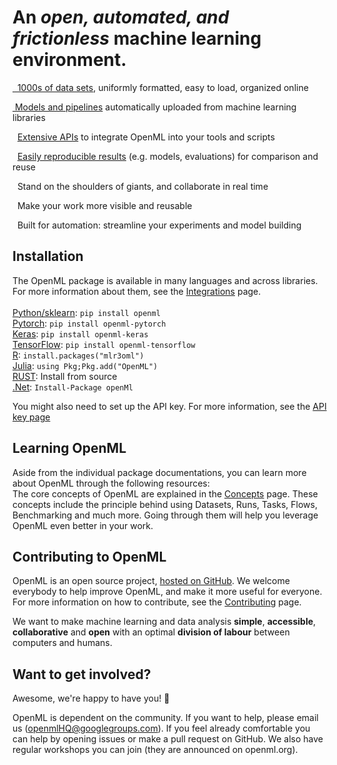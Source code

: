 <link rel="stylesheet" href="https://cdnjs.cloudflare.com/ajax/libs/font-awesome/6.2.1/css/all.min.css">

<h1>An <i>open, automated, and frictionless</i> machine learning environment.</h1>

<p><i class="fa fa-layer-group fa-fw fa-lg"></i><a href="https://www.openml.org/search?type=data" target="_blank">&nbsp; 1000s of data sets</a>, uniformly formatted, easy to load, organized online</p>
<p><i class="fa fa-rocket fa-fw fa-lg"></i> <a href="https://www.openml.org/search?type=flow" target="_blank">&nbsp;Models and pipelines</a> automatically uploaded from machine learning libraries</p>
<p><i class="fa fa-code fa-fw fa-lg"></i>&nbsp; <a href="https://www.openml.org/apis">Extensive APIs</a> to integrate OpenML into your tools and scripts</p>
<p><i class="fa fa-flask fa-fw fa-lg"></i>&nbsp; <a href="https://www.openml.org/search?type=run" target="_blank"> Easily reproducible results</a> (e.g. models, evaluations) for comparison and reuse</p>
<p><i class="fa fa-users fa-fw fa-lg"></i>&nbsp; Stand on the shoulders of giants, and collaborate in real time</p>
<p><i class="fa fa-graduation-cap fa-fw fa-lg"></i>&nbsp; Make your work more visible and reusable</p>
<p><i class="fa fa-bolt fa-fw fa-lg"></i>&nbsp; Built for automation: streamline your experiments and model building</p>

## Installation

The OpenML package is available in many languages and across libraries. For more information about them, see the [Integrations](./integrations/index.md) page.<br><br>
[Python/sklearn](https://github.com/openml/openml-python): `pip install openml`<br>
</t> [Pytorch](https://github.com/openml/openml-pytorch): `pip install openml-pytorch`<br>
</t> [Keras](https://github.com/openml/openml-keras): `pip install openml-keras` <br>
</t> [TensorFlow](https://github.com/openml/openml-tensorflow): `pip install openml-tensorflow`<br>
[R](https://github.com/openml/openml-R): `install.packages("mlr3oml")`<br>
[Julia](https://github.com/JuliaAI/OpenML.jl/tree/master): `using Pkg;Pkg.add("OpenML")`<br>
[RUST](https://github.com/mbillingr/openml-rust): Install from source<br>
[.Net](https://github.com/openml/openml-dotnet): `Install-Package openMl`

You might also need to set up the API key. For more information, see the [API key page](./apikey.md)

## Learning OpenML

Aside from the individual package documentations, you can learn more about OpenML through the following resources:<br>
The core concepts of OpenML are explained in the [Concepts](./concepts/index.md) page. These concepts include the principle behind using Datasets, Runs, Tasks, Flows, Benchmarking and much more. Going through them will help you leverage OpenML even better in your work.<br>

## Contributing to OpenML

OpenML is an open source project, <a href="https://github.com/openml">hosted on GitHub</a>. We welcome everybody to help improve OpenML, and make it more useful for everyone. For more information on how to contribute, see the [Contributing](./contributing/Contributing.md) page.

We want to make machine learning and data analysis **simple**, **accessible**, **collaborative** and **open** with an optimal **division of labour** between computers and humans.

## Want to get involved?

Awesome, we're happy to have you! :tada:

OpenML is dependent on the community. If you want to help, please email us (openmlHQ@googlegroups.com). If you feel already comfortable you can help by opening issues or make a pull request on GitHub. We also have regular workshops you can join (they are announced on openml.org).
